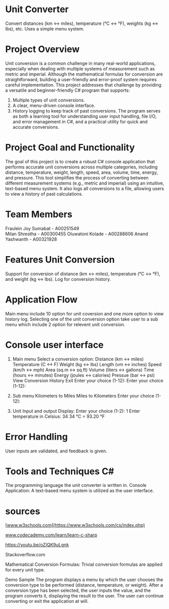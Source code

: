 # Unit Converter
Convert distances (km ↔ miles), temperature (°C ↔ °F), weights (kg ↔ lbs), etc. Uses a simple menu system.

# Project Overview
Unit conversion is a common challenge in many real-world applications, especially when dealing with multiple systems of measurement such as metric and imperial. Although the mathematical formulas for conversion are straightforward, building a user-friendly and error-proof system requires careful implementation.
This project addresses that challenge by providing a versatile and beginner-friendly C# program that supports:
1. Multiple types of unit conversions.
2. A clear, menu-driven console interface.
3. History logging to keep track of past conversions.
The program serves as both a learning tool for understanding user input handling, file I/O, and error management in C#, and a practical utility for quick and accurate conversions.

# Project Goal and Functionality
The goal of this project is to create a robust C# console application that performs accurate unit conversions across multiple categories, including distance, temperature, weight, length, speed, area, volume, time, energy, and pressure.
This tool simplifies the process of converting between different measurement systems (e.g., metric and imperial) using an intuitive, text-based menu system. It also logs all conversions to a file, allowing users to view a history of past calculations.

# Team Members
Fraulein Joy Sumabat - A00251549  
Milan Shrestha - A00300455
Oluwatoni Kolade - A00288606
Anand Yashwanth - A00321928

# Features Unit Conversion
Support for conversion of distance (km ↔ miles), temperature (°C ↔ °F), and weight (kg ↔ lbs).
Log for conversion history.

# Application Flow
Main menu include 10 option for unit coversion and one more option to view history log.
Selecting one of the unit conversion option take user to a sub menu which include 2 option for relevent unit conversion.

# Console user interface
1. Main menu
    Select a conversion option:
     Distance (km <-> miles)
     Temperature (C <-> F)
     Weight (kg <-> lbs)
     Length (vm <-> inches)
     Speed (km/h <-> mph)
     Area (sq.m <-> sq.ft)
     Volume (liters <-> gallons)
     Time (hours <-> minutes)
     Energy (joules <-> calories)
     Pressue (bar <-> psi)
     View Conversion History
     Exit
     Enter  your choice (1-12): Enter your choice (1-12):

2. Sub menu
    Kilometers to Miles
    Miles to Kilometers
    Enter your choice (1-12):

3. Unit Input and output Display:
     Enter your choice (1-2): 1
     Enter temperature in Celsius: 34
     34 °C = 93.20 °F
     
# Error Handling
User inputs are validated, and feedback is given.

# Tools and Techniques C#
The programming language the unit converter is written in.
Console Application: A text-based menu system is utilized as the user interface.

# sources
[www.w3schools.com](https://www.w3schools.com/cs/index.php)

www.codecademy.com/learn/learn-c-sharp

https://youtu.be/oZIQK9uLgnk

Stackoverflow.com

Mathematical Conversion Formulas: Trivial conversion formulas are applied for every unit type.

Demo Sample The program displays a menu by which the user chooses the conversion type to be performed (distance, temperature, or weight). After a conversion type has been selected, the user inputs the value, and the program converts it, displaying the result to the user. The user can continue converting or exit the application at will.
